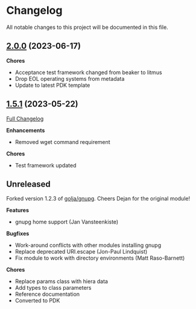 # Changelog

All notable changes to this project will be documented in this file.

## [2.0.0](https://github.com/h0tw1r3/puppet-gnupg/tree/2.0.0) (2023-06-17)

**Chores**

* Acceptance test framework changed from beaker to litmus
* Drop EOL operating systems from metadata
* Update to latest PDK template

## [1.5.1](https://github.com/h0tw1r3/puppet-gnupg/tree/1.5.1) (2023-05-22)

[Full Changelog](https://github.com/h0tw1r3/puppet-gnupg/compare/fork...1.5.1)

**Enhancements**

* Removed wget command requirement

**Chores**

* Test framework updated

## Unreleased

Forked version 1.2.3 of [golja/gnupg]. Cheers Dejan for the original module!

**Features**

* gnupg home support (Jan Vansteenkiste)

**Bugfixes**

* Work-around conflicts with other modules installing gnupg
* Replace deprecated URI.escape (Jon-Paul Lindquist)
* Fix module to work with directory environments (Matt Raso-Barnett)

**Chores**

* Replace params class with hiera data
* Add types to class parameters
* Reference documentation
* Converted to PDK

[golja/gnupg]: https://forge.puppet.com/modules/golja/gnupg

